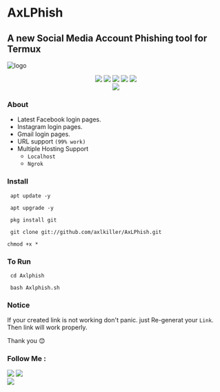# AxLPhish

## A new Social Media Account Phishing tool for Termux 


![logo](https://user-images.githubusercontent.com/88760257/132611406-91e22513-31e9-4603-9f3b-385f8daa4233.png)

<p align="center">
  <img src="https://img.shields.io/badge/Version-0.5-lime?style=for-the-badge">
  <img src="https://img.shields.io/github/license/axlkiller/Axlphish?&style=for-the-badge">
  <img src="https://img.shields.io/github/stars/axlkiller/Axlphish?color=cyan&style=for-the-badge">
  <img src="https://img.shields.io/github/issues/axlkiller/Axlphish?color=magenta&style=for-the-badge">
  <img src="https://img.shields.io/github/forks/axlkiller/Axlphish?color=aquamarine&style=for-the-badge"><br/>
<img src="https://img.shields.io/badge/AxL Killer-Killer?color="#E2F516" style=for-the-badge">
</p>



### About

- Latest Facebook login pages.
- Instagram login pages.
- Gmail login pages.
- URL support `(99% work)` 
- Multiple Hosting Support
  - `Localhost`
  - `Ngrok`


### Install


```
 apt update -y
```
```
 apt upgrade -y
```
```
 pkg install git
```
```
 git clone git://github.com/axlkiller/AxLPhish.git
```
```
chmod +x *
```


### To Run

```
 cd Axlphish
```
```
 bash Axlphish.sh
```


### Notice
If your created link is not working don't panic. just Re-generat your `Link`. Then link will work properly.


Thank you 😊


### Follow Me :
<p align="left">
  <a href="https://github.com/axlkiller" target="_blank"><img src="https://img.shields.io/badge/Github-AxL--Killer-silver?style=for-the-badge&logo=github"></a>
  <a href="https://www.instagram.com/axl.killer" target="_blank"><img src="https://img.shields.io/badge/Instagram-Gokul-red?style=for-the-badge&logo=instagram"></a><br/>
  <a href="https://facebook.com/axlkiller.fb" target="_blank"><img src="https://img.shields.io/badge/Facebook-Gokul-blue?style=for-the-badge&logo=facebook"></a>
</p>
